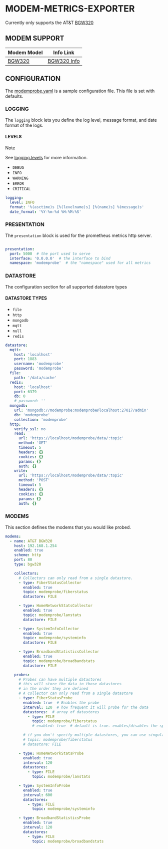 # MODEM-METRICS-EXPORTER

Currently only supports the AT&T [BGW320](https://help.sonic.com/hc/en-us/articles/1500000066642-BGW320)

## MODEM SUPPORT

| Modem Model | Info Link |
|-------------|-----------|
| [BGW320](docs/BGW320.md) | [BGW320 Info](https://help.sonic.com/hc/en-us/articles/1500000066642-BGW320) |

## CONFIGURATION

The [modemprobe.yaml](modemprobe.yaml) is a sample configuration file. This file is set with defaults.

### LOGGING

The `logging` block lets you define the log level, message format, and date format of the logs.

#### LEVELS

> [!NOTE]
> See [logging.levels](https://docs.python.org/3/library/logging.html#levels) for more information.

- `DEBUG`
- `INFO`
- `WARNING`
- `ERROR`
- `CRITICAL`

``` yaml
logging:
  level: INFO
  format: '%(asctime)s [%(levelname)s] [%(name)s] %(message)s'
  date_format: '%Y-%m-%d %H:%M:%S'
```

### PRESENTATION

The `presentation` block is used for the prometheus metrics http server.

``` yaml

presentation:
  port: 5000  # the port used to serve
  interface: '0.0.0.0'  # the interface to bind
  namespace: 'modemprobe'  # the "namespace" used for all metrics
```

### DATASTORE

The configuration section for all supported datastore types

#### DATASTORE TYPES

- `file`
- `http`
- `mongodb`
- `mqtt`
- `null`
- `redis`

``` yaml
datastore:
  mqtt:
    host: 'localhost'
    port: 1883
    username: 'modemprobe'
    password: 'modemprobe'
  file:
    path: '/data/cache'
  redis:
    host: 'localhost'
    port: 6379
    db: 0
    # password: ''
  mongodb:
    url: 'mongodb://modemprobe:modemprobe@localhost:27017/admin'
    db: 'modemprobe'
    collection: 'modemprobe'
  http:
    verify_ssl: no
    read:
      url: 'https://localhost/modemprobe/data/:topic'
      method: 'GET'
      timeout: 5
      headers: {}
      cookies: {}
      params: {}
      auth: {}
    write:
      url: 'https://localhost/modemprobe/data/:topic'
      method: 'POST'
      timeout: 5
      headers: {}
      cookies: {}
      params: {}
      auth: {}
```

### MODEMS

This section defines the modems that you would like probed.

``` yaml
modems:
  - name: AT&T BGW320
    host: 192.168.1.254
    enabled: true
    scheme: http
    port: 80
    type: bgw320

    collectors:
      # Collectors can only read from a single datastore.
      - type: FiberStatusCollector
        enabled: true
        topic: modemprobe/fiberstatus
        datastore: FILE

      - type: HomeNetworkStatsCollector
        enabled: true
        topic: modemprobe/lanstats
        datastore: FILE

      - type: SystemInfoCollector
        enabled: true
        topic: modemprobe/systeminfo
        datastore: FILE

      - type: BroadbandStatisticsCollector
        enabled: true
        topic: modemprobe/broadbandstats
        datastore: FILE

    probes:
      # Probes can have multiple datastores
      # this will store the data in those datastores
      # in the order they are defined
      # A collector can only read from a single datastore
      - type: FiberStatusProbe
        enabled: true  # Enables the probe
        interval: 120  # how frequent it will probe for the data
        datastores:  # array of datastores
          - type: FILE
            topic: modemprobe/fiberstatus
            # enabled: true  # default is true. enables/disables the specific datastore

        # if you don't specify multiple datastores, you can use singular datastore
        # topic: modemprobe/fiberstatus
        # datastore: FILE

      - type: HomeNetworkStatsProbe
        enabled: true
        interval: 120
        datastores:
          - type: FILE
            topic: modemprobe/lanstats

      - type: SystemInfoProbe
        enabled: true
        interval: 600
        datastores:
          - type: FILE
            topic: modemprobe/systeminfo

      - type: BroadbandStatisticsProbe
        enabled: true
        interval: 120
        datastores:
          - type: FILE
            topic: modemprobe/broadbandstats
```